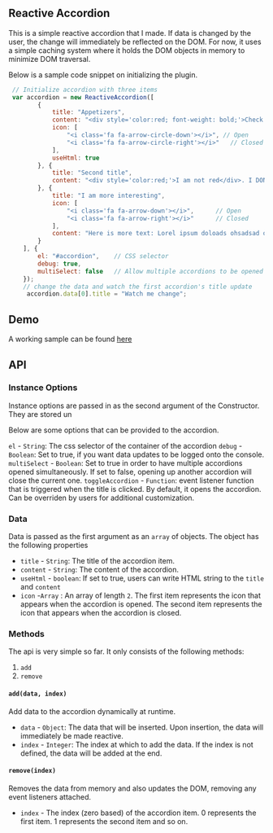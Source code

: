 ## Reactive Accordion

This is a simple reactive accordion that I made. If data is changed by the user, the change will immediately be reflected on the DOM.
For now, it uses a simple caching system where it holds the DOM objects in memory to minimize DOM traversal.

Below is a sample code snippet on initializing the plugin.

```JavaScript
 // Initialize accordion with three items
 var accordion = new ReactiveAccordion([
        {
            title: "Appetizers",
            content: "<div style='color:red; font-weight: bold;'>Check out our tasty apps!</div></br><b>Happy hour menu - half off!!</b></br></br><ul><li>Chicken wings (6) - 5.99$</li></ul>",
            icon: [
                "<i class='fa fa-arrow-circle-down'></i>", // Open
                "<i class='fa fa-arrow-circle-right'></i>"   // Closed
            ],
            useHtml: true
        }, {
            title: "Second title",
            content: "<div style='color:red;'>I am not red</div>. I DON'T allow HTML"
        }, {
            title: "I am more interesting",
            icon: [
                "<i class='fa fa-arrow-down'></i>",      // Open
                "<i class='fa fa-arrow-right'></i>"      // Closed
            ],
            content: "Here is more text: Lorel ipsum doloads ohsadsad oasdo ahdoisah odsap jdpaosjd pojsa dposaj Lorel ipsum doloads ohsadsad oasdo ahdoisah odsap jdpaosjd pojsa dposaj. Lorel ipsum doloads ohsadsad oasdo ahdoisah odsap jdpaosjd pojsa dposaj. Lorel ipsum doloads ohsadsad oasdo ahdoisah odsap jdpaosjd pojsa dposaj. Lorel ipsum doloads ohsadsad oasdo ahdoisah odsap jdpaosjd pojsa dposaj.adhas doas odsadasd a."
        }
    ], {
        el: "#accordion",    // CSS selector
        debug: true,
        multiSelect: false   // Allow multiple accordions to be opened simultaneously.
    });
    // change the data and watch the first accordion's title update
     accordion.data[0].title = "Watch me change";
```
## Demo

A working sample can be found [here](https://jwlee89.github.io/bov-web-components/bov-css-project-3-accordion/)

## API

### Instance Options

Instance options are passed in as the second argument of the Constructor. They are stored un

Below are some options that can be provided to the accordion.

`el` - `String`: The css selector of the container of the accordion
`debug` - `Boolean`: Set to true, if you want data updates to be logged onto the console.
`multiSelect` - `Boolean`: Set to true in order to have multiple accordions opened simultaneously. If set to false, opening up another accordion will close the current one.
`toggleAccordion` - `Function`: event listener function that is triggered when the title is clicked. By default, it opens the accordion. Can be overriden by users for additional customization.


### Data

Data is passed as the first argument as an `array` of objects. The object has the following properties

* `title` - `String`: The title of the accordion item.
* `content` - `String`: The content of the accordion. 
* `useHtml` - `boolean`: If set to true, users can write HTML string to the `title` and `content`
* `icon` -`Array` : An array of length `2`. The first item represents the icon that appears when the accordion is opened. The second item represents the icon that appears when the accordion is closed. 

### Methods

The api is very simple so far. It only consists of the following methods: 

1. `add`
2. `remove`

#### `add(data, index)`

Add data to the accordion dynamically at runtime. 

* `data` - `Object`: The data that will be inserted. Upon insertion, the data will immediately be made reactive.
* `index` - `Integer`: The index at which to add the data. If the index is not defined, the data will be added at the end.

#### `remove(index)`

Removes the data from memory and also updates the DOM, removing any event listeners attached.

* `index` - The index (zero based) of the accordion item. 0 represents the first item. 1 represents the second item and so on.
